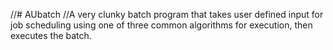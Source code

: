 //# AUbatch
//A very clunky batch program that takes user defined input for job scheduling using one of three common algorithms for execution, then executes the batch.
